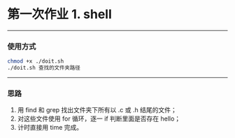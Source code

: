# 第一次作业 1. shell

---

### 使用方式

```bash
chmod +x ./doit.sh
./doit.sh 查找的文件夹路径
```

---

### 思路

1. 用 find 和 grep 找出文件夹下所有以 .c 或 .h 结尾的文件；
2. 对这些文件使用 for 循环，逐一 if 判断里面是否存在 hello；
3. 计时直接用 time 完成。

